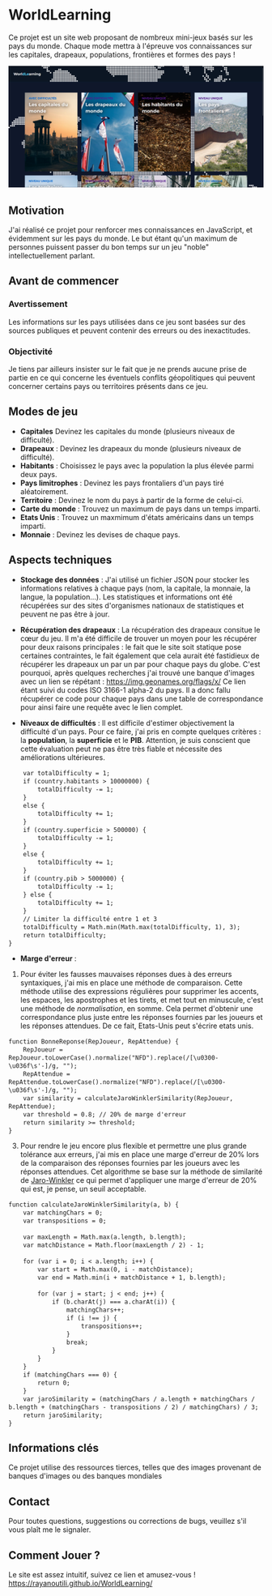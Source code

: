 # WorldLearning

Ce projet est un site web proposant de nombreux mini-jeux basés sur les pays du monde. Chaque mode mettra à l'épreuve vos connaissances sur les capitales, drapeaux, populations, frontières et formes des pays !

![Alt text](image.png)
 
## Motivation 
J'ai réalisé ce projet pour renforcer mes connaissances en JavaScript, et évidemment sur les pays du monde. Le but étant qu'un maximum de personnes puissent passer du bon temps sur un jeu "noble" intellectuellement parlant.

## Avant de commencer 

### Avertissement 
Les informations sur les pays utilisées dans ce jeu sont basées sur des sources publiques et peuvent contenir des erreurs ou des inexactitudes. 

### Objectivité
Je tiens par ailleurs insister sur le fait que je ne prends aucune prise de partie en ce qui concerne les éventuels conflits géopolitiques qui peuvent concerner certains pays ou territoires présents dans ce jeu.

## Modes de jeu

* **Capitales** Devinez les capitales du monde (plusieurs niveaux de difficulté).
* **Drapeaux** : Devinez les drapeaux du monde (plusieurs niveaux de difficulté).
* **Habitants** : Choisissez le pays avec la population la plus élevée parmi deux pays.
* **Pays limitrophes** : Devinez les pays frontaliers d'un pays tiré aléatoirement.
* **Territoire** : Devinez le nom du pays à partir de la forme de celui-ci.
* **Carte du monde** : Trouvez un maximum de pays dans un temps imparti.
* **Etats Unis** : Trouvez un maxmimum d'états américains dans un temps imparti.
* **Monnaie** : Devinez les devises de chaque pays.

## Aspects techniques 
* **Stockage des données** : J'ai utilisé un fichier JSON pour stocker les informations relatives à chaque pays (nom, la capitale, la monnaie, la langue, la population...).
Les statistiques et informations ont été récupérées sur des sites d'organismes nationaux de statistiques et peuvent ne pas être à jour.

* **Récupération des drapeaux** : La récupération des drapeaux consitue le cœur du jeu. Il m'a été difficile de trouver un moyen pour les récupérer pour deux raisons principales : le fait que le site soit statique pose certaines contraintes, le fait également que cela aurait été fastidieux de récupérer les drapeaux un par un par pour chaque pays du globe. C'est pourquoi, après quelques recherches j'ai trouvé une banque d'images avec un lien se répétant : https://img.geonames.org/flags/x/ Ce lien étant suivi du codes ISO 3166-1 alpha-2 du pays. Il a donc fallu récupérer ce code pour chaque pays dans une table de correspondance pour ainsi faire une requête avec le lien complet.
  
* **Niveaux de difficultés** : Il est difficile d'estimer objectivement la difficulté d'un pays.
Pour ce faire, j'ai pris en compte quelques critères : la **population**, la **superficie** et le **PIB**.
Attention, je suis conscient que cette évaluation peut ne pas être très fiable et nécessite des améliorations ultérieures.
```function getDifficulty(country) {
    var totalDifficulty = 1;
    if (country.habitants > 10000000) {
        totalDifficulty -= 1;
    }
    else {
        totalDifficulty += 1;
    }
    if (country.superficie > 500000) {
        totalDifficulty -= 1;
    }
    else {
        totalDifficulty += 1;
    }
    if (country.pib > 5000000) {
        totalDifficulty -= 1;
    } else {
        totalDifficulty += 1;
    }
    // Limiter la difficulté entre 1 et 3
    totalDifficulty = Math.min(Math.max(totalDifficulty, 1), 3);
    return totalDifficulty;
}
```

* **Marge d'erreur** :
1. Pour éviter les fausses mauvaises réponses dues à des erreurs syntaxiques, j'ai mis en place une méthode de comparaison. Cette méthode utilise des expressions régulières pour supprimer les accents, les espaces, les apostrophes et les tirets, et met tout en minuscule, c'est une méthode de *normalisation*, en somme.
Cela permet d'obtenir une correspondance plus juste entre les réponses fournies par les joueurs et les réponses attendues.
De ce fait, Etats-Unis peut s'écrire etats unis.
```
function BonneReponse(RepJoueur, RepAttendue) {
    RepJoueur = RepJoueur.toLowerCase().normalize("NFD").replace(/[\u0300-\u036f\s'-]/g, "");
    RepAttendue = RepAttendue.toLowerCase().normalize("NFD").replace(/[\u0300-\u036f\s'-]/g, "");
    var similarity = calculateJaroWinklerSimilarity(RepJoueur, RepAttendue);
    var threshold = 0.8; // 20% de marge d'erreur
    return similarity >= threshold;
}
```

3. Pour rendre le jeu encore plus flexible et permettre une plus grande tolérance aux erreurs, j'ai mis en place une marge d'erreur de 20% lors de la comparaison des réponses fournies par les joueurs avec les réponses attendues.
Cet algorithme se base sur la méthode de similarité de [Jaro-Winkler]([https://example.com](https://fr.wikipedia.org/wiki/Distance_de_Jaro-Winkler)) ce qui permet d'appliquer une marge d'erreur de 20% qui est, je pense, un seuil acceptable.
```
function calculateJaroWinklerSimilarity(a, b) {
    var matchingChars = 0;
    var transpositions = 0;

    var maxLength = Math.max(a.length, b.length);
    var matchDistance = Math.floor(maxLength / 2) - 1;

    for (var i = 0; i < a.length; i++) {
        var start = Math.max(0, i - matchDistance);
        var end = Math.min(i + matchDistance + 1, b.length);

        for (var j = start; j < end; j++) {
            if (b.charAt(j) === a.charAt(i)) {
                matchingChars++;
                if (i !== j) {
                    transpositions++;
                }
                break;
            }
        }
    }
    if (matchingChars === 0) {
        return 0;
    }
    var jaroSimilarity = (matchingChars / a.length + matchingChars / b.length + (matchingChars - transpositions / 2) / matchingChars) / 3;
    return jaroSimilarity;
}
```

  
## Informations clés
Ce projet utilise des ressources tierces, telles que des images provenant de banques d'images ou des banques mondiales

## Contact
Pour toutes questions, suggestions ou corrections de bugs, veuillez s'il vous plaît me le signaler.

## Comment Jouer ?
Le site est assez intuitif, suivez ce lien et amusez-vous ! 
https://rayanoutili.github.io/WorldLearning/
